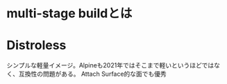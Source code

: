 # multi-stage buildとは

# Distroless
シンプルな軽量イメージ。Alpineも2021年ではそこまで軽いというほどではなく、互換性の問題がある。
Attach Surface的な面でも優秀
